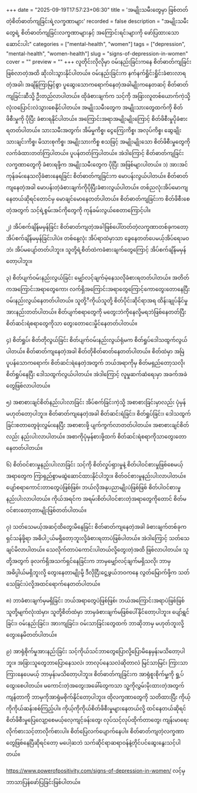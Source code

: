 +++
date = "2025-09-19T17:57:23+06:30"
title = 'အမျိုးသမီးတွေမှာ ဖြစ်တတ်တဲ့စိတ်ဓာတ်ကျခြင်းရဲ့လက္ခဏာများ'
recorded = false
description = "အမျိုးသမီးတွေရဲ့ စိတ်ဓာတ်ကျခြင်းလက္ခဏာများနှင့် အကြောင်းရင်းများကို ဖော်ပြထားသော ဆောင်းပါး"
categories = ["mental-health", "women"]
tags = ["depression", "mental-health", "women-health"]
slug = "signs-of-depression-in-women"
cover = ""
preview = ""
+++
လူတိုင်းလိုလိုမှာ ဝမ်းနည်းခြင်းကနေ စိတ်ဓာတ်ကျခြင်းဖြစ်လာတဲ့အထိ ဆိုးဝါးသွားနိုင်ပါတယ်။ ဝမ်းနည်းခြင်းက နက်နက်ရှိုင်းရှိုင်းခံစားလာရတဲ့အခါ၊ အချိန်ကြာမြင့်စွာ ပူဆွေးသောကရောက်နေတဲ့အခါမျိုးကနေတဆင့် စိတ်ဓာတ်ကျခြင်းဆီသို့ ဦးတည်လာပါတယ်။ ထိုခံစားချက်က သင့်ကို အခြားလူတစ်ယောက်ကဲ့သို့ လုံးဝပြောင်းလဲသွားစေနိုင်ပါတယ်။
အမျိုးသမီးတွေက အမျိုးသားတွေထက်ကို စိတ်ဖိစီးမှုကို ပိုပြီး ခံစားရနိုင်ပါတယ်။ အကြောင်းအရာအမျိုးမျိုးကြောင့် စိတ်ဖိစီးမှုပိုခံစားရတတ်ပါတယ်။ သားသမီးအတွက်၊ အိမ်မှုကိစ္စ၊ ငွေကြေးကိစ္စ၊ အလုပ်ကိစ္စ၊ ဆွေချိုးသားချင်းကိစ္စ၊ မိသားစုကိစ္စ၊ အမျိုးသားကိစ္စ စသဖြင့် အမျိုးမျိုးသော စိတ်ဖိစီးမှုတွေကို လက်ခံထားတတ်ကြပါတယ်။ ပူပန်တတ်ကြပါတယ်။ အဲဒါကြောင့် စိတ်ဓာတ်ကျခြင်းလက္ခဏာတွေကို ခံစားရဖို့က အမျိုးသမီးတွေက ပိုပြီး အဖြစ်များပါတယ်။
၁) အားအင်ကုန်ခမ်းနေသလိုခံစားနေရခြင်း
စိတ်ဓာတ်ကျခြင်းက မောပန်းလွယ်ပါတယ်။ စိတ်ဓာတ်ကျနေတဲ့အခါ မောပန်းတဲ့ခံစားချက်ကိုပိုပြီးခံစားလွယ်ပါတယ်။ တစ်ညလုံးအိပ်မောကျနေတယ်ဆိုရင်တောင်မှ မောချင်မောနေတတ်ပါတယ်။ စိတ်ဓာတ်ကျခြင်းက စိတ်ဖိစီးစေတဲ့အတွက် သင့်ရဲ့စွမ်းအင်ကိုတွေကို ကုန်ခမ်းလွယ်စေတာကြောင့်ပါ။

၂) အိပ်စက်ချိန်မမှန်ခြင်း
စိတ်ဓာတ်ကျတဲ့အခါဖြစ်ပေါ်တတ်တဲ့လက္ခဏာတစ်ခုကတော့ အိပ်စက်ချိန်မမှန်ခြင်းပါပဲ။ တစ်နေ့လုံး အိပ်ရာထဲမှာသာ ခွေနေတတ်ပေမယ့်အိပ်ရေးမဝဘဲ၊ အိပ်မပျော်တတ်ပါဘူး။ သူတို့ရဲ့စိတ်ထဲကခံစားချက်တွေကြောင့် အိပ်စက်ချိန်မမှန်တော့ပါဘူး။

၃) စိတ်ပျက်ဝမ်းနည်းလွယ်ခြင်း
မျှော်လင့်ချက်မဲ့နေသလိုခံစားရတတ်ပါတယ်။ အတိတ်ကအကြောင်းအရာတွေကော၊ လက်ရှိအကြောင်းအရာတွေကြောင့်ကောတွေးတောနေပြီး ဝမ်းနည်းလွယ်နေတတ်ပါတယ်။ သူတို့ိကိုယ်သူတို့ စိတ်ပိုင်းဆိုင်ရာအရ ထိန်းချုပ်နိုင်မှုအားနည်းတတ်ပါတယ်။ စိတ်ပျက်စရာတွေကို မတွေးဘဲကိုနေလို့မရဘဲဖြစ်နေတတ်ပြီး စိတ်ဆင်းရဲစရာတွေကိုသာ တွေးတောငေးမှိုင်နေတတ်ပါတယ်။

၄) စိတ်ရှုပ်၊ စိတ်တိုလွယ်ခြင်း
စိတ်ပျက်ဝမ်းနည်းလွယ်ရုံမက စိတ်ရှုပ်ဒေါသထွက်လွယ်ပါတယ်။ စိတ်ဓာတ်ကျနေတဲ့အခါ စိတ်တိုစိတ်ဓာတ်နေတတ်ပါတယ်။ စိတ်ထဲမှာ အမြဲပူပန်သောကရောက်၊ စိတ်ဆင်းရဲနေတဲ့အတွက် ဘယ်အရာကိုမှ စိတ်မရှည်တော့သလို၊ စိတ်ရှုပ်နေပြီး ဒေါသထွက်လွယ်ပါတယ်။ အဲဒါကြောင့် လူမှုဆက်ဆံရေးမှာ
အခက်အခဲတွေဖြစ်လာပါတယ်။

၅) အစာစားချင်စိတ်နည်းပါးလာခြင်း
အိပ်စက်ခြင်းကဲ့သို့ အစာစားခြင်းမှာလည်း ပုံမှန်မဟုတ်တော့ပါဘူး။ စိတ်ဓာတ်ကျနေတဲ့အခါ စိတ်ဆင်းရဲခြင်း၊ စိတ်ရှုပ်ခြင်း၊ ဒေါသထွက်ခြင်းစတာတွေဖုံးလွှမ်းနေပြီး အစာစားဖို့ ပျက်ကွက်လာတတ်ပါတယ်။ အစာစားချင်စိတ်လည်း နည်းပါးလာပါတယ်။ အစာကိုပုံမှန်စားဖို့ထက် စိတ်ဆင်းရဲစရာကိုသာတွေးတောနေတတ်ပါတယ်။

၆) စိတ်ဝင်စားမှုနည်းပါးလာခြင်း
သင့်ကို စိတ်လှုပ်ရှားမှုနဲ့ စိတ်ပါဝင်စားမှုဖြစ်စေမယ့်အရာတွေက ကြာရှည်စွာမဆွဲဆောင်ထားနိုင်ပါဘူး။ စိတ်ဝင်စားမှုနည်းပါးလာပါတယ်။ ပျော်စရာကောင်းတာတွေပဲဖြစ်ဖြစ်၊ ဘယ်လိုအနုပညာမျိုးပဲဖြစ်ဖြစ် စိတ်ပါဝင်စားမှုနည်းပါးလာပါတယ်။ ကိုယ်အရင်က အရမ်းစိတ်ပါဝင်စားတဲ့အရာတွေကိုတောင် စိတ်မဝင်စားတော့တာမျိုးဖြစ်တတ်ပါတယ်။

၇) သတ်သေမယ့်အဆင့်ထိတွေးမိနေခြင်း
စိတ်ဓာတ်ကျနေတဲ့အခါ ခံစားချက်တစ်ခုက ရှင်သန်ဖို့ရာ အဓိပါ္ပယ်မရှိတော့ဘူးလို့ခံစားရတာပဲဖြစ်ပါတယ်။ အဲဒါကြောင့် သတ်သေချင်မိလာပါတယ်။ သေလိုက်တာပဲကောင်းပါတယ်လို့တွေးတဲ့အထိ ဖြစ်လာပါတယ်။ သူတို့အတွက် ခုလက်ရှိအသက်ရှင်နေခြင်းက ဘာမှမျှော်လင့်ချက်မရှိသလို၊ ဘာမှ အဓိပ္ပါယ်မရှိဘူးလို့ တွေးနေတာမျိုးမို့ ဒီလိုငြီးငွေ့ဖွယ်ဘဝကနေ လွတ်မြောက်ဖို့က သတ်သေခြင်းပဲလို့အထင်ရောက်နေတတ်ပါတယ်။

၈) ဘာခံစားချက်မှမရှိခြင်း
ဘယ်အရာတွေပဲဖြစ်ဖြစ်၊ ဘယ်အကြောင်းအရာပဲဖြစ်ဖြစ် သူတို့မျက်လုံးထဲမှာ၊ သူတို့စိတ်ထဲမှာ ဘာမှခံစားချက်မဖြစ်ပေါ်နိုင်တော့ပါဘူး။ ပျော်ရွှင်ခြင်း၊ ဝမ်းနည်းခြင်း၊ အားကျခြင်း၊ ဝမ်းသာခြင်းတွေထက် ဘာဆိုဘာမှ မဟုတ်ဘူးလို့ တွေးနေမိတတ်ပါတယ်။

၉) အာရုံစိုက်မှုအားနည်းခြင်း
သင့်ကိုယ်သင်ဘာတွေပြောလို့ပြောမိနေမှန်းမသိတော့ပါဘူး။ အခြားသူတွေဘာပြောနေသလဲ၊ ဘာလုပ်နေသလဲဆိုတာလဲ မြင်သာမြင်၊ ကြားသာကြားနေပေမယ့် ဘာမှန်းမသိတော့ပါဘူး။ စိတ်ဓာတ်ကျခြင်းက အာရုံစူးစိုက်မှု့ကို ရှု့ပ်ထွေးစေပါတယ်။ မကောင်းတဲ့အတွေးအခေါ်တွေကသာ သူ့ကိုလွှမ်းမိုးထားတဲ့အတွက် ကျန်တာကို ဘာမှကိုအာရုံမစိုက်နိုင်တော့ပါဘူး။
ထိုလက္ခဏာတွေကို သတိထားပြီး ကိုယ့်ကိုကိုယ်ဆန်းစစ်ကြည့်ပါ။ ကိုယ့်ကိုကိုယ်စိတ်ဖိစီးမှုများနေတယ်လို့ ထင်နေတယ်ဆိုရင် စိတ်ဖိစီးမှုပြေလျော့စေမယ့်လေ့ကျင့်ခန်းတွေ၊ လုပ်သင့်လုပ်ထိုက်တာတွေ၊ ကျန်းမာရေးလိုက်စားသင့်တာလိုက်စားပါ။ စိတ်ပြေလက်ပျောက်နေပါ။ စိတ်ဓာတ်ကျတဲ့လက္ခဏာတွေဖြစ်နေပြီဆိုရင်တော့ မပေါ့ဆဘဲ သက်ဆိုင်ရာဆရာဝန်နဲ့တိုင်ပင်ဆွေးနွေးသင့်ပါတယ်။

https://www.powerofpositivity.com/signs-of-depression-in-women/ လင့်မှဘာသာပြန်ဖော်ပြခြင်းဖြစ်ပါတယ်။ 
